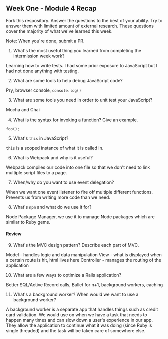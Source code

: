 ## Week One - Module 4 Recap

Fork this respository. Answer the questions to the best of your ability. Try to answer them with limited amount of external research. These questions cover the majority of what we've learned this week.

Note: When you're done, submit a PR.

1. What's the most useful thing you learned from completing the intermission week work?

  Learning how to write tests. I had some prior exposure to JavaScript but I had not done anything with testing.

2. What are some tools to help debug JavaScript code?

  Pry, browser console, `console.log()`

3. What are some tools you need in order to unit test your JavaScript?

  Mocha and Chai

4. What is the syntax for invoking a function? Give an example.

  `foo();`

5. What's `this` in JavaScript?

  `this` is a scoped instance of what it is called in.

6. What is Webpack and why is it useful?

  Webpack compiles our code into one file so that we don't need to link multiple script files to a page.

7. When/why do you want to use event delegation?

  When we want one event listener to fire off multiple different functions. Prevents us from writing more code than we need.

8. What's `npm` and what do we use it for?

  Node Package Manager, we use it to manage Node packages which are similar to Ruby gems.

#### Review  
9. What's the MVC design pattern? Describe each part of MVC.

  Model - handles logic and data manipulation
  View - what is displayed when a certain route is hit, html lives here
  Controller - manages the routing of the application

10. What are a few ways to optimize a Rails application?

  Better SQL/Active Record calls, Bullet for n+1, background workers, caching

11. What's a background worker? When would we want to use a background worker?

  A background worker is a separate app that handles things such as credit card validation. We would use on when we have a task that needs to happen many times and can slow down a user's experience in our app. They allow the application to continue what it was doing (since Ruby is single threaded) and the task will be taken care of somewhere else.

